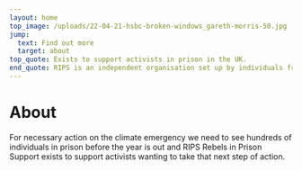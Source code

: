 ```yaml
---
layout: home
top_image: /uploads/22-04-21-hsbc-broken-windows_gareth-morris-50.jpg
jump:
  text: Find out more
  target: about
top_quote: Exists to support activists in prison in the UK.
end_quote: RIPS is an independent organisation set up by individuals from Extinction Rebellion, Burning Pink & other independent groups.
---
```

# About

For necessary action on the climate emergency we need to see hundreds of individuals in prison before the year is out and RIPS Rebels in Prison Support exists to support activists wanting to take that next step of action.
